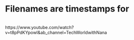 # Filenames are timestamps for
</br>
https://www.youtube.com/watch?v=t8pPdKYpowI&ab_channel=TechWorldwithNana
